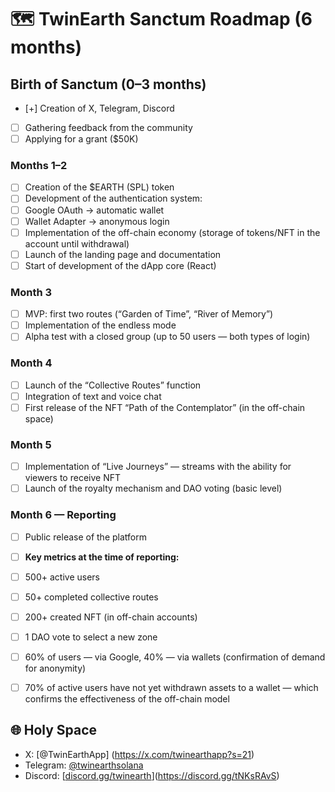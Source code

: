 # 🗺️ TwinEarth Sanctum Roadmap (6 months)

## Birth of Sanctum (0–3 months)
- [+] Creation of X, Telegram, Discord 
- [ ] Gathering feedback from the community 
- [ ] Applying for a grant ($50K) 

### Months 1–2

- [ ] Creation of the $EARTH (SPL) token
- [ ] Development of the authentication system:
- [ ] Google OAuth → automatic wallet
- [ ] Wallet Adapter → anonymous login
- [ ] Implementation of the off-chain economy (storage of tokens/NFT in the account until withdrawal)
- [ ] Launch of the landing page and documentation
- [ ] Start of development of the dApp core (React)

### Month 3

- [ ] MVP: first two routes (“Garden of Time”, “River of Memory”)
- [ ] Implementation of the endless mode
- [ ] Alpha test with a closed group (up to 50 users — both types of login)

### Month 4

- [ ] Launch of the “Collective Routes” function
- [ ] Integration of text and voice chat
- [ ] First release of the NFT “Path of the Contemplator” (in the off-chain space)

### Month 5

- [ ] Implementation of “Live Journeys” — streams with the ability for viewers to receive NFT
- [ ] Launch of the royalty mechanism and DAO voting (basic level)

### Month 6 — Reporting

- [ ] Public release of the platform
- [ ] **Key metrics at the time of reporting:**
- [ ] 500+ active users
- [ ] 50+ completed collective routes
- [ ] 200+ created NFT (in off-chain accounts)
- [ ] 1 DAO vote to select a new zone
- [ ] 60% of users — via Google, 40% — via wallets (confirmation of demand for anonymity)
- [ ] 70% of active users have not yet withdrawn assets to a wallet — which confirms the effectiveness of the off-chain model


## 🌐 Holy Space

- X: [@TwinEarthApp] (https://x.com/twinearthapp?s=21) 
- Telegram: [@twinearthsolana ](https://t.me/twinearthsolana)
- Discord: [[discord.gg/twinearth](https://discord.gg/tNKsRAvS)](https://discord.gg/tNKsRAvS)
